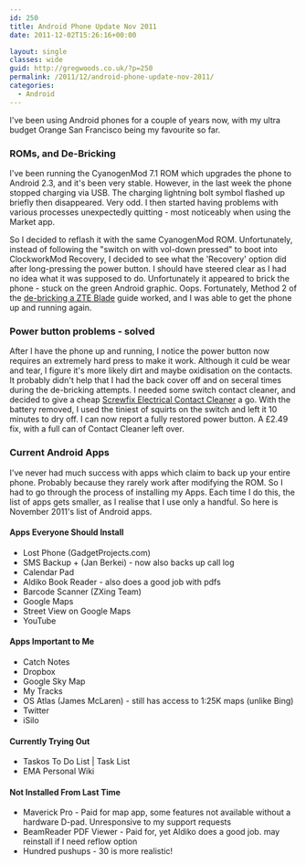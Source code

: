 ```yaml
---
id: 250
title: Android Phone Update Nov 2011
date: 2011-12-02T15:26:16+00:00

layout: single
classes: wide
guid: http://gregwoods.co.uk/?p=250
permalink: /2011/12/android-phone-update-nov-2011/
categories:
  - Android
---
```

I've been using Android phones for a couple of years now, with my ultra budget Orange San Francisco being my favourite so far.

### ROMs, and De-Bricking

I've been running the CyanogenMod 7.1 ROM which upgrades the phone to Android 2.3, and it's been very stable. However, in the last week the phone stopped charging via USB. The charging lightning bolt symbol flashed up briefly then disappeared. Very odd. I then started having problems with various processes unexpectedly quitting - most noticeably when using the Market app.

So I decided to reflash it with the same CyanogenMod ROM. Unfortunately, instead of following the "switch on with vol-down pressed" to boot into ClockworkMod Recovery, I decided to see what the 'Recovery' option did after long-pressing the power button. I should have steered clear as I had no idea what it was supposed to do. Unfortunately it appeared to brick the phone - stuck on the green Android graphic. Oops. Fortunately, Method 2 of the [de-bricking a ZTE Blade](http://android.modaco.com/topic/343587-guide-de-bricking-a-zte-blade/ "De-bricking Guide") guide worked, and I was able to get the phone up and running again.

### Power button problems - solved

After I have the phone up and running, I notice the power button now requires an extremely hard press to make it work. Although it culd be wear and tear, I figure it's more likely dirt and maybe oxidisation on the contacts. It probably didn't help that I had the back cover off and on seceral times during the de-bricking attempts. I needed some switch contact cleaner, and decided to give a cheap <a href="http://www.screwfix.com/p/de-solv-it-electrical-contact-cleaner/41990" title="Screwfix Electrical Contact Cleaner" target="_blank">Screwfix Electrical Contact Cleaner</a> a go. With the battery removed, I used the tiniest of squirts on the switch and left it 10 minutes to dry off. I can now report a fully restored power button. A £2.49 fix, with a full can of Contact Cleaner left over.

### Current Android Apps

I've never had much success with apps which claim to back up your entire phone. Probably because they rarely work after modifying the ROM. So I had to go through the process of installing my Apps. Each time I do this, the list of apps gets smaller, as I realise that I use only a handful. So here is November 2011's list of Android apps.

#### Apps Everyone Should Install

  * Lost Phone (GadgetProjects.com)
  * SMS Backup + (Jan Berkei) - now also backs up call log
  * Calendar Pad
  * Aldiko Book Reader - also does a good job with pdfs
  * Barcode Scanner (ZXing Team)
  * Google Maps
  * Street View on Google Maps
  * YouTube

#### Apps Important to Me

  * Catch Notes
  * Dropbox
  * Google Sky Map
  * My Tracks
  * OS Atlas (James McLaren) - still has access to 1:25K maps (unlike Bing)
  * Twitter
  * iSilo

#### Currently Trying Out

  * Taskos To Do List | Task List
  * EMA Personal Wiki

#### Not Installed From Last Time

  * Maverick Pro - Paid for map app, some features not available without a hardware D-pad. Unresponsive to my support requests
  * BeamReader PDF Viewer - Paid for, yet Aldiko does a good job. may reinstall if I need reflow option
  * Hundred pushups - 30 is more realistic!